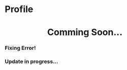# Profile

<h1 align="center">Comming Soon...</h1>
  
<h3>Fixing Error!</h3>    
<h3>Update in progress...</h3>
   
 
 
